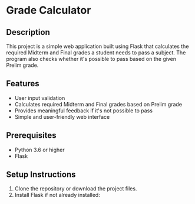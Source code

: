 # Grade Calculator

## Description
This project is a simple web application built using Flask that calculates the required Midterm and Final grades a student needs to pass a subject. The program also checks whether it's possible to pass based on the given Prelim grade.

## Features
- User input validation
- Calculates required Midterm and Final grades based on Prelim grade
- Provides meaningful feedback if it's not possible to pass
- Simple and user-friendly web interface

## Prerequisites
- Python 3.6 or higher
- Flask

## Setup Instructions
1. Clone the repository or download the project files.
2. Install Flask if not already installed:
